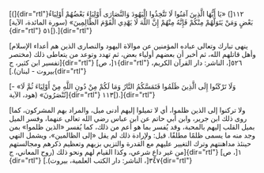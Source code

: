 [(]{dir="rtl"}١١٢[) «يَا أَيُّهَا الَّذِينَ آمَنُوا لَا تَتَّخِذُوا الْيَهُودَ وَالنَّصَارَى
أَوْلِيَاءَ بَعْضُهُمْ أَوْلِيَاءُ بَعْضٍ وَمَنْ يَتَوَلَّهُمْ مِنْكُمْ فَإِنَّهُ مِنْهُمْ إِنَّ اللَّهَ لَا يَهْدِي الْقَوْمَ
الظَّالِمِينَ» (سورة المائدة، الآية]{dir="rtl"} ٥١[).]{dir="rtl"}

[ينهى تبارك وتعالى عباده المؤمنين عن موالاة اليهود والنصارى الذين هم
أعداء الإسلام وأهل قاتلهم الله، ثم أخبر أن بعضهم أولياء بعض، ثم تهدد
وتوعد من يتعاطى ذلك (مختصر تفسير ابن كثير، ج]{dir="rtl"} ١[،
ص]{dir="rtl"} ٥٢٦[، الناشر: دار القرآن الكريم، بيروت -
لبنان).]{dir="rtl"}

[- «وَلَا تَرْكَنُوا إِلَى الَّذِينَ ظَلَمُوا فَتَمَسَّكُمُ النَّارُ وَمَا لَكُمْ مِنْ دُونِ اللَّهِ مِنْ
أَوْلِيَاءَ ثُمَّ لَا تُنْصَرُونَ» (هود، الآية]{dir="rtl"} ١١٣[).]{dir="rtl"}

[ولا تركنوا إلى الذين ظلموا، أي لا تميلوا إليهم أدنى ميل، والمراد بهم
المشركون، كما روى ذلك ابن جرير، وابن أبي حاتم عن ابن عباس رضي الله تعالى
عنهما، وفسر الميل بميل القلب إليهم بالمحبة، وقد يُفسر بما هو أعم من ذلك،
كما يُفسر «الذين ظلموا» بمن وجد منه ما يسمى ظلمًا مطلقًا. قيل: ولإرادة ذلك
لم يقل «إلى الظالمين»، ويشمل النهي حينئذ مداهنتهم وترك التغيير عليهم مع
القدرة والتزيي بزيهم وتعظيم ذكرهم ومجالستهم من غير داعٍ شرعي، وكذا القيام
لهم ونحو ذلك (روح المعاني، ج]{dir="rtl"} ١[، ص]{dir="rtl"} ٣٤٧[، الناشر:
دار الكتب العلمية، بيروت).]{dir="rtl"}
